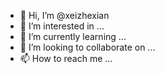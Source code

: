 - 👋 Hi, I’m @xeizhexian
- 👀 I’m interested in ...
- 🌱 I’m currently learning ...
- 💞️ I’m looking to collaborate on ...
- 📫 How to reach me ...

<!---
xeizhexian/xeizhexian is a ✨ special ✨ repository because its `README.md` (this file) appears on your GitHub profile.
You can click the Preview link to take a look at your changes.
--->

